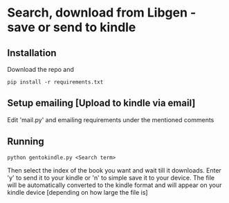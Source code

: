 # Search, download from Libgen - save or send to kindle

## Installation
Download the repo and
```
pip install -r requirements.txt
```
## Setup emailing [Upload to kindle via email]
Edit 'mail.py' and emailing requirements under the mentioned comments

## Running
```
python gentokindle.py <Search term>
```
Then select the index of the book you want and wait till it downloads. Enter 'y' to send it to your kindle or 'n' to simple save it to your device. The file will be automatically converted to the kindle format and will appear on your kindle device [depending on how large the file is]
